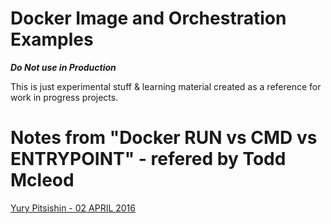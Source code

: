 # Docker Image and Orchestration Examples

***Do Not use in Production***

This is just experimental stuff & learning material created as a reference for work in progress projects.

# Notes from "Docker RUN vs CMD vs ENTRYPOINT" - refered by Todd Mcleod
[Yury Pitsishin - 02 APRIL 2016](http://goinbigdata.com/docker-run-vs-cmd-vs-entrypoint/)